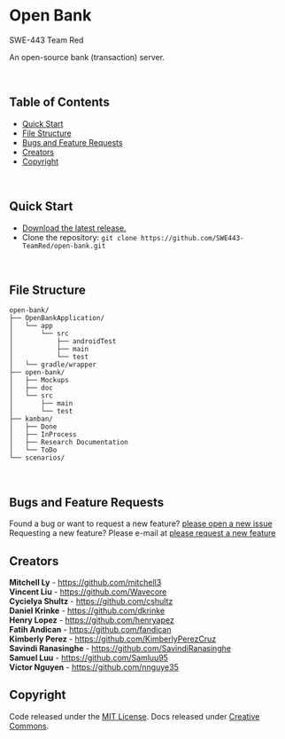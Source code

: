 <p align="center">
     <h1>Open Bank</h1>
</p>
SWE-443 Team Red

An open-source bank (transaction) server.

<br>

## Table of Contents

- [Quick Start](#quick-start)
- [File Structure](#file-structure)
- [Bugs and Feature Requests](#bugs-and-feature-requests)
- [Creators](#creators)
- [Copyright](#copyright)

<br>

## Quick Start
- [Download the latest release.](https://github.com/SWE443-TeamRed/open-bank/archive/master.zip)
- Clone the repository: `git clone https://github.com/SWE443-TeamRed/open-bank.git`

<br>

## File Structure

```
open-bank/
├── OpenBankApplication/
│   └── app
│       └── src
│           ├── androidTest
│           ├── main
│           └── test
│   └── gradle/wrapper
├── open-bank/
│   ├── Mockups
│   ├── doc
│   └── src
│       ├── main
│       └── test
├── kanban/
│   ├── Done
│   ├── InProcess
│   ├── Research Documentation
│   └── ToDo
└── scenarios/
```

<br>

## Bugs and Feature Requests
Found a bug or want to request a new feature?  [please open a new issue](https://github.com/SWE-443-TeamRed/open-bank/issues/new)
Requesting a new feature? Please e-mail at [please request a new feature](mal9727@gmail.com)



## Creators

**Mitchell Ly**
    - <https://github.com/mitchell3>
<br>
**Vincent Liu**
    - <https://github.com/Wavecore>
<br>
**Cycielya Shultz**
    - <https://github.com/cshultz>
<br>
**Daniel Krinke**
    - <https://github.com/dkrinke>
<br>
**Henry Lopez**
    - <https://github.com/henryapez>
<br>
**Fatih Andican**
    - <https://github.com/fandican>
<br>
**Kimberly Perez**
    - <https://github.com/KimberlyPerezCruz>
<br>
**Savindi Ranasinghe**
    - <https://github.com/SavindiRanasinghe>
<br>
**Samuel Luu**
    - <https://github.com/Samluu95>
<br>
**Victor Nguyen**
    - <https://github.com/nnguye35>
<br>

## Copyright
Code released under the [MIT License](https://github.com/twbs/bootstrap/blob/master/LICENSE). Docs released under [Creative Commons](https://github.com/SWE-443-TeamRed/open-bank/master/docs/LICENSE).